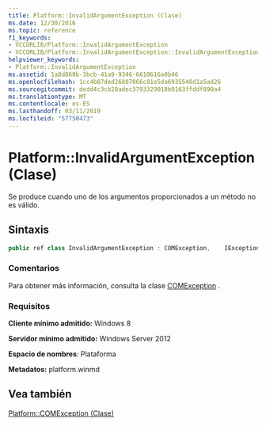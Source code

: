 ```yaml
---
title: Platform::InvalidArgumentException (Clase)
ms.date: 12/30/2016
ms.topic: reference
f1_keywords:
- VCCORLIB/Platform::InvalidArgumentException
- VCCORLIB/Platform::InvalidArgumentException::InvalidArgumentException
helpviewer_keywords:
- Platform::InvalidArgumentException
ms.assetid: 1a8d860b-3bcb-41a9-9346-6610616a0b46
ms.openlocfilehash: 1cc4b87ded26807066c81e5da6935548d1a5ad26
ms.sourcegitcommit: dedd4c3cb28adec3793329018b9163ffddf890a4
ms.translationtype: MT
ms.contentlocale: es-ES
ms.lasthandoff: 03/11/2019
ms.locfileid: "57750473"
---
```

# <a name="platforminvalidargumentexception-class"></a>Platform::InvalidArgumentException (Clase)

Se produce cuando uno de los argumentos proporcionados a un método no es válido.

## <a name="syntax"></a>Sintaxis

```cpp
public ref class InvalidArgumentException : COMException,    IException,    IPrintable,    IEquatable
```

### <a name="remarks"></a>Comentarios

Para obtener más información, consulta la clase [COMException](../cppcx/platform-comexception-class.md) .

### <a name="requirements"></a>Requisitos

**Cliente mínimo admitido:** Windows 8

**Servidor mínimo admitido:** Windows Server 2012

**Espacio de nombres**: Plataforma

**Metadatos:** platform.winmd

## <a name="see-also"></a>Vea también

[Platform::COMException (Clase)](../cppcx/platform-comexception-class.md)
